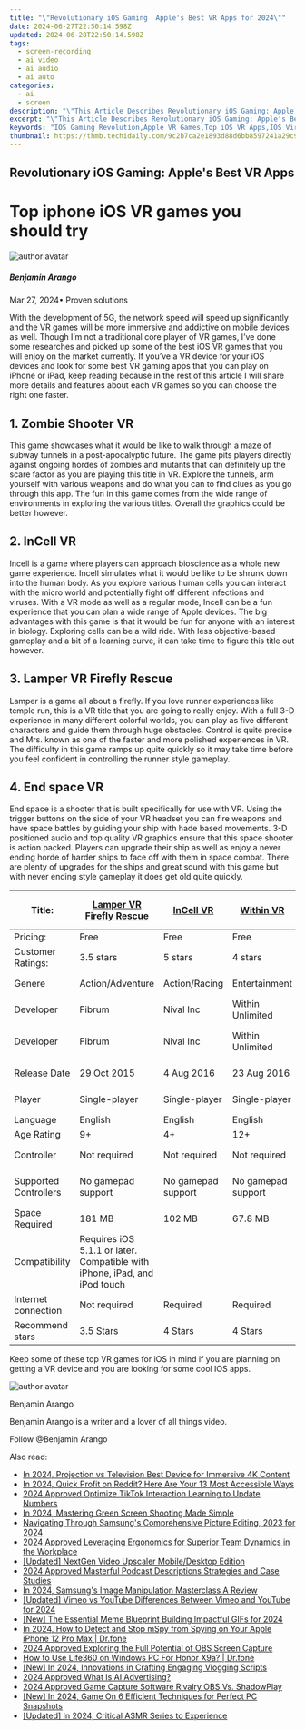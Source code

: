 ```yaml
---
title: "\"Revolutionary iOS Gaming  Apple's Best VR Apps for 2024\""
date: 2024-06-27T22:50:14.598Z
updated: 2024-06-28T22:50:14.598Z
tags: 
  - screen-recording
  - ai video
  - ai audio
  - ai auto
categories: 
  - ai
  - screen
description: "\"This Article Describes Revolutionary iOS Gaming: Apple's Best VR Apps for 2024\""
excerpt: "\"This Article Describes Revolutionary iOS Gaming: Apple's Best VR Apps for 2024\""
keywords: "IOS Gaming Revolution,Apple VR Games,Top iOS VR Apps,IOS Virtual Reality,Apple Gaming Innovation,IOS VR Leaderboard,Best iOS VR Games"
thumbnail: https://thmb.techidaily.com/9c2b7ca2e1893d88d6bb8597241a29c970bfa10f3bf7e355bd7f5437be375738.jpg
---
```


## Revolutionary iOS Gaming: Apple's Best VR Apps

# Top iphone iOS VR games you should try

![author avatar](https://images.wondershare.com/filmora/article-images/benjamin-arango-author.jpg)

##### Benjamin Arango

 Mar 27, 2024• Proven solutions

With the development of 5G, the network speed will speed up significantly and the VR games will be more immersive and addictive on mobile devices as well. Though I’m not a traditional core player of VR games, I’ve done some researches and picked up some of the best iOS VR games that you will enjoy on the market currently. If you’ve a VR device for your iOS devices and look for some best VR gaming apps that you can play on iPhone or iPad, keep reading because in the rest of this article I will share more details and features about each VR games so you can choose the right one faster.

## 1. Zombie Shooter VR

This game showcases what it would be like to walk through a maze of subway tunnels in a post-apocalyptic future. The game pits players directly against ongoing hordes of zombies and mutants that can definitely up the scare factor as you are playing this title in VR. Explore the tunnels, arm yourself with various weapons and do what you can to find clues as you go through this app. The fun in this game comes from the wide range of environments in exploring the various titles. Overall the graphics could be better however.

## 2. InCell VR

Incell is a game where players can approach bioscience as a whole new game experience. Incell simulates what it would be like to be shrunk down into the human body. As you explore various human cells you can interact with the micro world and potentially fight off different infections and viruses. With a VR mode as well as a regular mode, Incell can be a fun experience that you can plan a wide range of Apple devices. The big advantages with this game is that it would be fun for anyone with an interest in biology. Exploring cells can be a wild ride. With less objective-based gameplay and a bit of a learning curve, it can take time to figure this title out however.

## 3. Lamper VR Firefly Rescue

Lamper is a game all about a firefly. If you love runner experiences like temple run, this is a VR title that you are going to really enjoy. With a full 3-D experience in many different colorful worlds, you can play as five different characters and guide them through huge obstacles. Control is quite precise and Mrs. known as one of the faster and more polished experiences in VR. The difficulty in this game ramps up quite quickly so it may take time before you feel confident in controlling the runner style gameplay.

## 4. End space VR

End space is a shooter that is built specifically for use with VR. Using the trigger buttons on the side of your VR headset you can fire weapons and have space battles by guiding your ship with hade based movements. 3-D positioned audio and top quality VR graphics ensure that this space shooter is action packed. Players can upgrade their ship as well as enjoy a never ending horde of harder ships to face off with them in space combat. There are plenty of upgrades for the ships and great sound with this game but with never ending style gameplay it does get old quite quickly.

| Title:                | [Lamper VR Firefly Rescue](https://itunes.apple.com/cn/app/zombie-shooter-vr/id935707913?mt=8) | [InCell VR](https://itunes.apple.com/cn/app/incell-vr-cardboard/id1044805956?mt=8) | [Within VR](https://itunes.apple.com/cn/app/within-vr-virtual-reality/id959327054?mt=8) | [Lamper VR Firefly Rescue](https://itunes.apple.com/cn/app/lamper-vr-firefly-rescue/id1059593339?mt=8) | [End space VR](https://itunes.apple.com/cn/app/end-space-vr-for-cardboard/id1056999701?mt=8) |
| --------------------- | ----------------------------------------------------------------------------------------- | ------------------------------------------------------------------------------------ | ----------------------------------------------------------------------------------------- | -------------------------------------------------------------------------------------------------------- | --------------------------------------------------------------------------------------------- |
| Pricing:              | Free                                                                                      | Free                                                                                 | Free                                                                                      | £0.79                                                                                                    | £0.99                                                                                         |
| Customer Ratings:     | 3.5 stars                                                                                 | 5 stars                                                                              | 4 stars                                                                                   | 5 stars                                                                                                  | 4.5 stars                                                                                     |
| Genere                | Action/Adventure                                                                          | Action/Racing                                                                        | Entertainment                                                                             | Action/Racing                                                                                            | Flight/Sci-fi                                                                                 |
| Developer             | Fibrum                                                                                    | Nival Inc                                                                            | Within Unlimited                                                                          | Archiact Interactive                                                                                     | Justin Wasilenko                                                                              |
| Developer             | Fibrum                                                                                    | Nival Inc                                                                            | Within Unlimited                                                                          | Archiact Interactive LTD                                                                                 | Justin Wasilenko                                                                              |
| Release Date          | 29 Oct 2015                                                                               | 4 Aug 2016                                                                           | 23 Aug 2016                                                                               | 20 Dec 2015                                                                                              | 11 April 2016                                                                                 |
| Player                | Single-player                                                                             | Single-player                                                                        | Single-player                                                                             | Single-player                                                                                            | Single-player                                                                                 |
| Language              | English                                                                                   | English                                                                              | English                                                                                   | English                                                                                                  | English                                                                                       |
| Age Rating            | 9+                                                                                        | 4+                                                                                   | 12+                                                                                       | 9+                                                                                                       | 9+                                                                                            |
| Controller            | Not required                                                                              | Not required                                                                         | Not required                                                                              | Not required                                                                                             | Not required                                                                                  |
| Supported Controllers | No gamepad support                                                                        | No gamepad support                                                                   | No gamepad support                                                                        | No gamepad support                                                                                       | No gamepad support                                                                            |
| Space Required        | 181 MB                                                                                    | 102 MB                                                                               | 67.8 MB                                                                                   | 93.9 MB                                                                                                  | 96.6 MB                                                                                       |
| Compatibility         | Requires iOS 5.1.1 or later. Compatible with iPhone, iPad, and iPod touch                 |                                                                                      |                                                                                           |                                                                                                          |                                                                                               |
| Internet connection   | Not required                                                                              | Required                                                                             | Required                                                                                  | Not required                                                                                             | Not required                                                                                  |
| Recommend stars       | 3.5 Stars                                                                                 | 4 Stars                                                                              | 4 Stars                                                                                   | 3.5 Stars                                                                                                | 4 Stars                                                                                       |

Keep some of these top VR games for iOS in mind if you are planning on getting a VR device and you are looking for some cool IOS apps.

![author avatar](https://images.wondershare.com/filmora/article-images/benjamin-arango-author.jpg)

Benjamin Arango

Benjamin Arango is a writer and a lover of all things video.

Follow @Benjamin Arango

<span class="atpl-alsoreadstyle">Also read:</span>
<div><ul>
<li><a href="https://extra-approaches.techidaily.com/in-2024-projection-vs-television-best-device-for-immersive-4k-content/"><u>In 2024, Projection vs Television  Best Device for Immersive 4K Content</u></a></li>
<li><a href="https://extra-approaches.techidaily.com/in-2024-quick-profit-on-reddit-here-are-your-13-most-accessible-ways/"><u>In 2024, Quick Profit on Reddit? Here Are Your 13 Most Accessible Ways</u></a></li>
<li><a href="https://extra-approaches.techidaily.com/2024-approved-optimize-tiktok-interaction-learning-to-update-numbers/"><u>2024 Approved  Optimize TikTok Interaction  Learning to Update Numbers</u></a></li>
<li><a href="https://extra-approaches.techidaily.com/in-2024-mastering-green-screen-shooting-made-simple/"><u>In 2024, Mastering Green Screen Shooting Made Simple</u></a></li>
<li><a href="https://extra-approaches.techidaily.com/navigating-through-samsungs-comprehensive-picture-editing-2023-for-2024/"><u>Navigating Through Samsung's Comprehensive Picture Editing, 2023 for 2024</u></a></li>
<li><a href="https://extra-approaches.techidaily.com/2024-approved-leveraging-ergonomics-for-superior-team-dynamics-in-the-workplace/"><u>2024 Approved  Leveraging Ergonomics for Superior Team Dynamics in the Workplace</u></a></li>
<li><a href="https://extra-approaches.techidaily.com/updated-nextgen-video-upscaler-mobiledesktop-edition/"><u>[Updated] NextGen Video Upscaler  Mobile/Desktop Edition</u></a></li>
<li><a href="https://extra-approaches.techidaily.com/2024-approved-masterful-podcast-descriptions-strategies-and-case-studies/"><u>2024 Approved  Masterful Podcast Descriptions  Strategies and Case Studies</u></a></li>
<li><a href="https://extra-approaches.techidaily.com/in-2024-samsungs-image-manipulation-masterclass-a-review/"><u>In 2024, Samsung's Image Manipulation Masterclass  A Review</u></a></li>
<li><a href="https://facebook-record-videos.techidaily.com/updated-vimeo-vs-youtube-differences-between-vimeo-and-youtube-for-2024/"><u>[Updated] Vimeo vs YouTube  Differences Between Vimeo and YouTube for 2024</u></a></li>
<li><a href="https://fox-links.techidaily.com/new-the-essential-meme-blueprint-building-impactful-gifs-for-2024/"><u>[New] The Essential Meme Blueprint  Building Impactful GIFs for 2024</u></a></li>
<li><a href="https://location-social.techidaily.com/in-2024-how-to-detect-and-stop-mspy-from-spying-on-your-apple-iphone-12-pro-max-drfone-by-drfone-virtual-ios/"><u>In 2024, How to Detect and Stop mSpy from Spying on Your Apple iPhone 12 Pro Max | Dr.fone</u></a></li>
<li><a href="https://video-screen-grab.techidaily.com/2024-approved-exploring-the-full-potential-of-obs-screen-capture/"><u>2024 Approved  Exploring the Full Potential of OBS Screen Capture</u></a></li>
<li><a href="https://change-location.techidaily.com/how-to-use-life360-on-windows-pc-for-honor-x9a-drfone-by-drfone-virtual-android/"><u>How to Use Life360 on Windows PC For Honor X9a? | Dr.fone</u></a></li>
<li><a href="https://vp-tips.techidaily.com/new-in-2024-innovations-in-crafting-engaging-vlogging-scripts/"><u>[New] In 2024, Innovations in Crafting Engaging Vlogging Scripts</u></a></li>
<li><a href="https://ai-voice-clone.techidaily.com/2024-approved-what-is-ai-advertising/"><u>2024 Approved What Is AI Advertising?</u></a></li>
<li><a href="https://visual-screen-recording.techidaily.com/2024-approved-game-capture-software-rivalry-obs-vs-shadowplay/"><u>2024 Approved  Game Capture Software Rivalry  OBS Vs. ShadowPlay</u></a></li>
<li><a href="https://desktop-recording.techidaily.com/new-in-2024-game-on-6-efficient-techniques-for-perfect-pc-snapshots/"><u>[New] In 2024, Game On  6 Efficient Techniques for Perfect PC Snapshots</u></a></li>
<li><a href="https://facebook-video-share.techidaily.com/updated-in-2024-critical-asmr-series-to-experience/"><u>[Updated] In 2024, Critical ASMR Series to Experience</u></a></li>
</ul></div>

<ins class="adsbygoogle"
      style="display:block"
      data-ad-client="ca-pub-7571918770474297"
      data-ad-slot="8358498916"
      data-ad-format="auto"
      data-full-width-responsive="true"></ins>